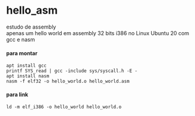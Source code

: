 # hello_asm
estudo de assembly <br>
apenas um hello world em assembly 32 bits i386 no Linux Ubuntu 20 com gcc e nasm  <br>

#### para montar 
```shell
apt install gcc  
printf SYS_read | gcc -include sys/syscall.h -E -  
apt install nasm
nasm -f elf32 -o hello_world.o hello_world.asm  
```

#### para link
```console
ld -m elf_i386 -o hello_world hello_world.o 
```
